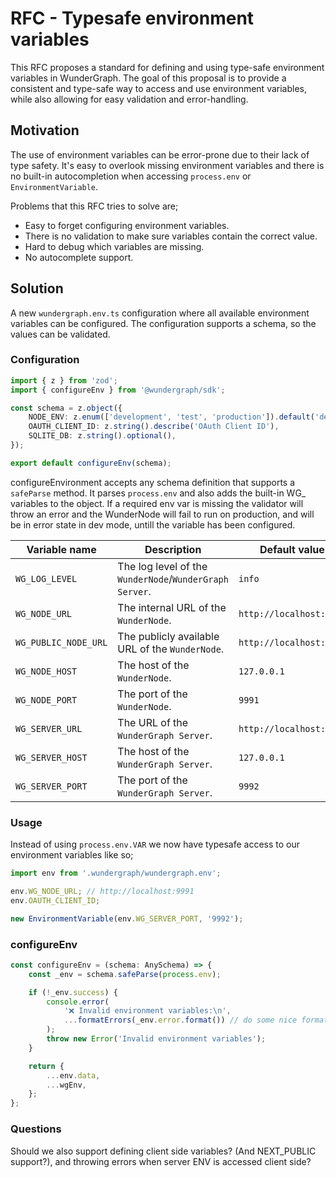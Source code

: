 # RFC - Typesafe environment variables

This RFC proposes a standard for defining and using type-safe environment variables in WunderGraph. The goal of this proposal is to provide a consistent and type-safe way to access and use environment variables, while also allowing for easy validation and error-handling.

## Motivation

The use of environment variables can be error-prone due to their lack of type safety. It's easy to overlook missing environment variables and there is no built-in autocompletion when accessing `process.env` or `EnvironmentVariable`.

Problems that this RFC tries to solve are;

- Easy to forget configuring environment variables.
- There is no validation to make sure variables contain the correct value.
- Hard to debug which variables are missing.
- No autocomplete support.

## Solution

A new `wundergraph.env.ts` configuration where all available environment variables can be configured. The configuration supports a schema, so the values can be validated.

### Configuration

```ts
import { z } from 'zod';
import { configureEnv } from '@wundergraph/sdk';

const schema = z.object({
	NODE_ENV: z.enum(['development', 'test', 'production']).default('development'),
	OAUTH_CLIENT_ID: z.string().describe('OAuth Client ID'),
	SQLITE_DB: z.string().optional(),
});

export default configureEnv(schema);
```

configureEnvironment accepts any schema definition that supports a `safeParse` method. It parses `process.env` and also adds the built-in WG\_ variables to the object. If a required env var is missing the validator will throw an error and the WunderNode will fail to run on production, and will be in error state in dev mode, untill the variable has been configured.

| Variable name        | Description                                             | Default value           |
| -------------------- | ------------------------------------------------------- | ----------------------- |
| `WG_LOG_LEVEL`       | The log level of the `WunderNode`/`WunderGraph Server`. | `info`                  |
| `WG_NODE_URL`        | The internal URL of the `WunderNode`.                   | `http://localhost:9991` |
| `WG_PUBLIC_NODE_URL` | The publicly available URL of the `WunderNode`.         | `http://localhost:9991` |
| `WG_NODE_HOST`       | The host of the `WunderNode`.                           | `127.0.0.1`             |
| `WG_NODE_PORT`       | The port of the `WunderNode`.                           | `9991`                  |
| `WG_SERVER_URL`      | The URL of the `WunderGraph Server`.                    | `http://localhost:9992` |
| `WG_SERVER_HOST`     | The host of the `WunderGraph Server`.                   | `127.0.0.1`             |
| `WG_SERVER_PORT`     | The port of the `WunderGraph Server`.                   | `9992`                  |

### Usage

Instead of using `process.env.VAR` we now have typesafe access to our environment variables like so;

```ts
import env from '.wundergraph/wundergraph.env';

env.WG_NODE_URL; // http://localhost:9991
env.OAUTH_CLIENT_ID;

new EnvironmentVariable(env.WG_SERVER_PORT, '9992');
```

### configureEnv

```ts
const configureEnv = (schema: AnySchema) => {
	const _env = schema.safeParse(process.env);

	if (!_env.success) {
		console.error(
			'❌ Invalid environment variables:\n',
			...formatErrors(_env.error.format()) // do some nice formatting for the console output
		);
		throw new Error('Invalid environment variables');
	}

	return {
		...env.data,
		...wgEnv,
	};
};
```

### Questions

Should we also support defining client side variables? (And NEXT_PUBLIC support?), and throwing errors when server ENV is accessed client side?
